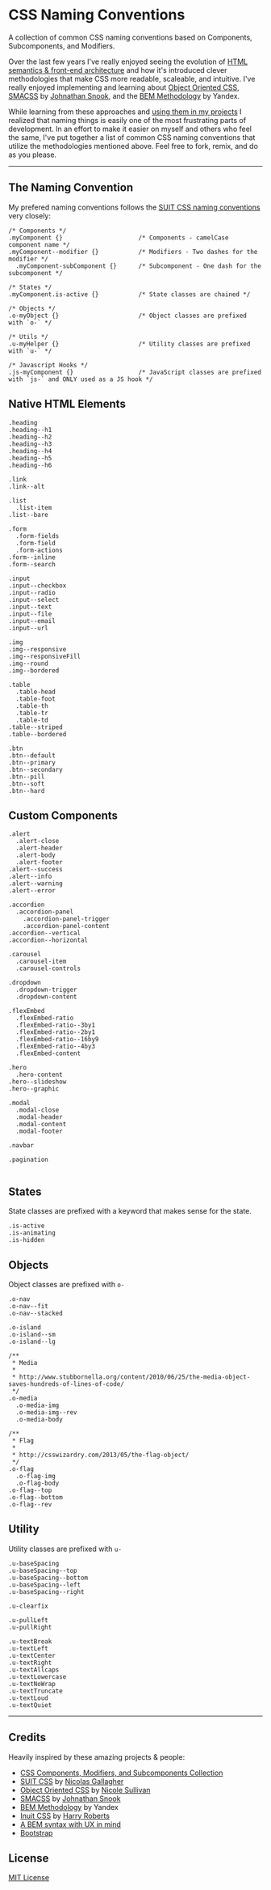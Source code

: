 # CSS Naming Conventions

A collection of common CSS naming conventions based on Components, Subcomponents, and Modifiers. 

Over the last few years I've really enjoyed seeing the evolution of [HTML semantics & front-end architecture](http://nicolasgallagher.com/about-html-semantics-front-end-architecture/) and how it's introduced clever methodologies that make CSS more readable, scaleable, and intuitive. I've really enjoyed implementing and learning about [Object Oriented CSS](https://github.com/stubbornella/oocss/wiki), [SMACSS](http://smacss.com) by [Johnathan Snook](https://twitter.com/snookca), and the [BEM Methodology](http://bem.info/) by Yandex. 

While learning from these approaches and [using them in my projects](https://css-tricks.com/design-systems-building-future/) I realized that naming things is easily one of the most frustrating parts of development. In an effort to make it easier on myself and others who feel the same, I've put together a list of common CSS naming conventions that utilize the methodologies mentioned above. Feel free to fork, remix, and do as you please. 

---

## The Naming Convention

My prefered naming conventions follows the [SUIT CSS naming conventions](https://github.com/suitcss/suit/blob/master/doc/naming-conventions.md) very closely:

```
/* Components */
.myComponent {}                     /* Components - camelCase component name */
.myComponent--modifier {}           /* Modifiers - Two dashes for the modifier */
  .myComponent-subComponent {}      /* Subcomponent - One dash for the subcomponent */

/* States */
.myComponent.is-active {}           /* State classes are chained */

/* Objects */
.o-myObject {}                      /* Object classes are prefixed with `o-` */

/* Utils */
.u-myHelper {}                      /* Utility classes are prefixed with `u-` */

/* Javascript Hooks */
.js-myComponent {}                  /* JavaScript classes are prefixed with `js-` and ONLY used as a JS hook */

```


## Native HTML Elements

```
.heading
.heading--h1
.heading--h2
.heading--h3
.heading--h4
.heading--h5
.heading--h6

.link
.link--alt

.list
  .list-item
.list--bare

.form
  .form-fields
  .form-field
  .form-actions
.form--inline
.form--search

.input
.input--checkbox
.input--radio
.input--select
.input--text
.input--file
.input--email
.input--url

.img
.img--responsive
.img--responsiveFill
.img--round
.img--bordered

.table
  .table-head
  .table-foot
  .table-th
  .table-tr
  .table-td
.table--striped
.table--bordered

.btn
.btn--default
.btn--primary
.btn--secondary
.btn--pill
.btn--soft
.btn--hard
```

## Custom Components
```
.alert
  .alert-close
  .alert-header
  .alert-body
  .alert-footer
.alert--success
.alert--info
.alert--warning
.alert--error

.accordion
  .accordion-panel
    .accordion-panel-trigger
    .accordion-panel-content
.accordion--vertical
.accordion--horizontal

.carousel
  .carousel-item
  .carousel-controls
  
.dropdown
  .dropdown-trigger
  .dropdown-content

.flexEmbed
  .flexEmbed-ratio
  .flexEmbed-ratio--3by1
  .flexEmbed-ratio--2by1
  .flexEmbed-ratio--16by9
  .flexEmbed-ratio--4by3
  .flexEmbed-content

.hero
  .hero-content
.hero--slideshow
.hero--graphic

.modal
  .modal-close
  .modal-header
  .modal-content
  .modal-footer

.navbar
  
.pagination
  
```


## States
State classes are prefixed with a keyword that makes sense for the state.

```
.is-active
.is-animating
.is-hidden

```


## Objects
Object classes are prefixed with `o-`

```
.o-nav
.o-nav--fit
.o-nav--stacked

.o-island
.o-island--sm
.o-island--lg

/** 
 * Media 
 *
 * http://www.stubbornella.org/content/2010/06/25/the-media-object-saves-hundreds-of-lines-of-code/
 */
.o-media
  .o-media-img
  .o-media-img--rev
  .o-media-body

/** 
 * Flag 
 *
 * http://csswizardry.com/2013/05/the-flag-object/
 */
.o-flag
  .o-flag-img
  .o-flag-body 
.o-flag--top
.o-flag--bottom
.o-flag--rev

```


## Utility 
Utility classes are prefixed with `u-`

```
.u-baseSpacing
.u-baseSpacing--top
.u-baseSpacing--bottom
.u-baseSpacing--left
.u-baseSpacing--right

.u-clearfix

.u-pullLeft
.u-pullRight

.u-textBreak
.u-textLeft
.u-textCenter
.u-textRight
.u-textAllcaps
.u-textLowercase
.u-textNoWrap
.u-textTruncate
.u-textLoud
.u-textQuiet

```

---

## Credits

Heavily inspired by these amazing projects & people:
- [CSS Components, Modifiers, and Subcomponents Collection](https://github.com/bjankord/CSS-Components-Modifiers-And-Subcomponents-Collection)
- [SUIT CSS](https://suitcss.github.io/) by [Nicolas Gallagher](https://twitter.com/necolas)
- [Object Oriented CSS](https://github.com/stubbornella/oocss/wiki) by [Nicole Sullivan](https://twitter.com/stubbornella)
- [SMACSS](http://smacss.com) by [Johnathan Snook](https://twitter.com/snookca)
- [BEM Methodology](http://bem.info/) by Yandex
- [Inuit CSS](http://inuitcss.com/) by [Harry Roberts](https://twitter.com/csswizardry)
- [A BEM syntax with UX in mind](http://montagestudio.com/blog/2013/10/24/bem-syntax-with-ux-in-mind/)
- [Bootstrap](http://getbootstrap.com/)

## License
[MIT License](https://github.com/ItsMeAra/CSS-Naming-Conventions/blob/master/LICENSE)
